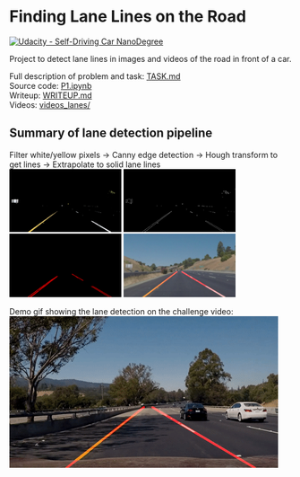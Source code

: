 # **Finding Lane Lines on the Road** 
[![Udacity - Self-Driving Car NanoDegree](https://s3.amazonaws.com/udacity-sdc/github/shield-carnd.svg)](http://www.udacity.com/drive)

Project to detect lane lines in images and videos of the road in front of a car.

Full description of problem and task: [TASK.md](TASK.md)  
Source code: [P1.ipynb](P1.ipynb)  
Writeup: [WRITEUP.md](WRITEUP.md)  
Videos: [videos_lanes/](videos_lanes/)  

## Summary of lane detection pipeline

Filter white/yellow pixels -> Canny edge detection -> Hough transform to get lines -> Extrapolate to solid lane lines  
<img src="./resources/yellow_white.jpg" width="200">
<img src="./resources/edges.jpg" width="200">
<img src="./resources/lines.jpg" width="200">
<img src="./test_images_lanes/solidYellowCurve2_solidlines.jpg" width="200">

Demo gif showing the lane detection on the challenge video:  
![alt text](./resources/challenge.gif)
